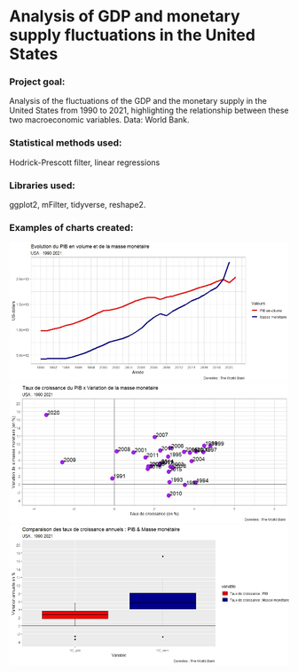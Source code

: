 # Analysis of GDP and monetary supply fluctuations in the United States


### Project goal: 
Analysis of the fluctuations of the GDP and the monetary supply in the United States from 1990 to 2021, highlighting the relationship between these two macroeconomic variables. Data: World Bank.

### Statistical methods used:
Hodrick-Prescott filter, linear regressions

### Libraries used:
ggplot2, mFilter, tidyverse, reshape2.

### Examples of charts created:
<p align="center">
<img src="Exemple_graph_1.jpeg" alt="Exemple_graph_1" width="700"/>
<img src="Exemple_graph_2.jpeg" alt="Exemple_graph_2" width="700"/>
<img src="Exemple_graph_3.jpeg" alt="Exemple_graph_3" width="700"/>
</p>
